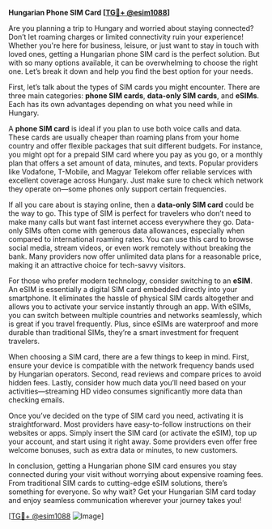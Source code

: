 **Hungarian Phone SIM Card [[TG💪+ @esim1088](https://t.me/s/esim1088)]**

Are you planning a trip to Hungary and worried about staying connected? Don’t let roaming charges or limited connectivity ruin your experience! Whether you're here for business, leisure, or just want to stay in touch with loved ones, getting a Hungarian phone SIM card is the perfect solution. But with so many options available, it can be overwhelming to choose the right one. Let’s break it down and help you find the best option for your needs.

First, let’s talk about the types of SIM cards you might encounter. There are three main categories: **phone SIM cards**, **data-only SIM cards**, and **eSIMs**. Each has its own advantages depending on what you need while in Hungary.

A **phone SIM card** is ideal if you plan to use both voice calls and data. These cards are usually cheaper than roaming plans from your home country and offer flexible packages that suit different budgets. For instance, you might opt for a prepaid SIM card where you pay as you go, or a monthly plan that offers a set amount of data, minutes, and texts. Popular providers like Vodafone, T-Mobile, and Magyar Telekom offer reliable services with excellent coverage across Hungary. Just make sure to check which network they operate on—some phones only support certain frequencies.

If all you care about is staying online, then a **data-only SIM card** could be the way to go. This type of SIM is perfect for travelers who don’t need to make many calls but want fast internet access everywhere they go. Data-only SIMs often come with generous data allowances, especially when compared to international roaming rates. You can use this card to browse social media, stream videos, or even work remotely without breaking the bank. Many providers now offer unlimited data plans for a reasonable price, making it an attractive choice for tech-savvy visitors.

For those who prefer modern technology, consider switching to an **eSIM**. An eSIM is essentially a digital SIM card embedded directly into your smartphone. It eliminates the hassle of physical SIM cards altogether and allows you to activate your service instantly through an app. With eSIMs, you can switch between multiple countries and networks seamlessly, which is great if you travel frequently. Plus, since eSIMs are waterproof and more durable than traditional SIMs, they’re a smart investment for frequent travelers.

When choosing a SIM card, there are a few things to keep in mind. First, ensure your device is compatible with the network frequency bands used by Hungarian operators. Second, read reviews and compare prices to avoid hidden fees. Lastly, consider how much data you’ll need based on your activities—streaming HD video consumes significantly more data than checking emails.

Once you’ve decided on the type of SIM card you need, activating it is straightforward. Most providers have easy-to-follow instructions on their websites or apps. Simply insert the SIM card (or activate the eSIM), top up your account, and start using it right away. Some providers even offer free welcome bonuses, such as extra data or minutes, to new customers.

In conclusion, getting a Hungarian phone SIM card ensures you stay connected during your visit without worrying about expensive roaming fees. From traditional SIM cards to cutting-edge eSIM solutions, there’s something for everyone. So why wait? Get your Hungarian SIM card today and enjoy seamless communication wherever your journey takes you!

[[TG💪+ @esim1088](https://t.me/s/esim1088) ![Image](https://i.postimg.cc/Y0z9fWf4/image.png)]